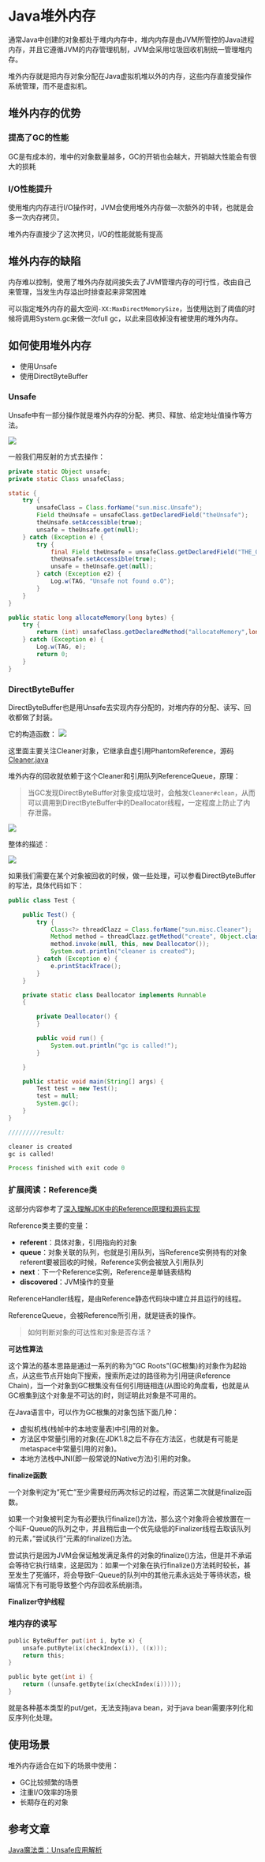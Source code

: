 # Java堆外内存

通常Java中创建的对象都处于堆内内存中，堆内内存是由JVM所管控的Java进程内存，并且它遵循JVM的内存管理机制，JVM会采用垃圾回收机制统一管理堆内存。

堆外内存就是把内存对象分配在Java虚拟机堆以外的内存，这些内存直接受操作系统管理，而不是虚拟机。

## 堆外内存的优势

### 提高了GC的性能

GC是有成本的，堆中的对象数量越多，GC的开销也会越大，开销越大性能会有很大的损耗

### I/O性能提升

使用堆内内存进行I/O操作时，JVM会使用堆外内存做一次额外的中转，也就是会多一次内存拷贝。

堆外内存直接少了这次拷贝，I/O的性能就能有提高

## 堆外内存的缺陷

内存难以控制，使用了堆外内存就间接失去了JVM管理内存的可行性，改由自己来管理，当发生内存溢出时排查起来非常困难

可以指定堆外内存的最大空间`-XX:MaxDirectMemorySize`，当使用达到了阈值的时候将调用System.gc来做一次full gc，以此来回收掉没有被使用的堆外内存。

## 如何使用堆外内存

* 使用Unsafe
* 使用DirectByteBuffer

### Unsafe

Unsafe中有一部分操作就是堆外内存的分配、拷贝、释放、给定地址值操作等方法。

![](./imgs/heap_unsafe.png)

一般我们用反射的方式去操作：

```java
private static Object unsafe;
private static Class unsafeClass;

static {
    try {
        unsafeClass = Class.forName("sun.misc.Unsafe");
        Field theUnsafe = unsafeClass.getDeclaredField("theUnsafe");
        theUnsafe.setAccessible(true);
        unsafe = theUnsafe.get(null);
    } catch (Exception e) {
        try {
            final Field theUnsafe = unsafeClass.getDeclaredField("THE_ONE");
            theUnsafe.setAccessible(true);
            unsafe = theUnsafe.get(null);
        } catch (Exception e2) {
            Log.w(TAG, "Unsafe not found o.O");
        }
    }
}

public static long allocateMemory(long bytes) {
    try {
        return (int) unsafeClass.getDeclaredMethod("allocateMemory",long.class).invoke(unsafe, bytes);
    } catch (Exception e) {
        Log.w(TAG, e);
        return 0;
    }
}
```

### DirectByteBuffer

DirectByteBuffer也是用Unsafe去实现内存分配的，对堆内存的分配、读写、回收都做了封装。

它的构造函数：
![](./imgs/heap_direct.png)

这里面主要关注Cleaner对象，它继承自虚引用PhantomReference，源码[Cleaner.java](http://www.docjar.com/html/api/sun/misc/Cleaner.java.html)

堆外内存的回收就依赖于这个Cleaner和引用队列ReferenceQueue，原理：

> 当GC发现DirectByteBuffer对象变成垃圾时，会触发`Cleaner#clean`，从而可以调用到DirectByteBuffer中的Deallocator线程，一定程度上防止了内存泄露。

![](./imgs/heap_deallocate.png)

整体的描述：

![](./imgs/heap_o.png)

如果我们需要在某个对象被回收的时候，做一些处理，可以参看DirectByteBuffer的写法，具体代码如下：

```java
public class Test {

    public Test() {
        try {
            Class<?> threadClazz = Class.forName("sun.misc.Cleaner");
            Method method = threadClazz.getMethod("create", Object.class, Runnable.class);
            method.invoke(null, this, new Deallocator());
            System.out.println("cleaner is created");
        } catch (Exception e) {
            e.printStackTrace();
        }
    }

    private static class Deallocator implements Runnable
    {

        private Deallocator() {
        }

        public void run() {
            System.out.println("gc is called!");
        }

    }

    public static void main(String[] args) {
        Test test = new Test();
        test = null;
        System.gc();
    }
}

/////////result:

cleaner is created
gc is called!

Process finished with exit code 0
```

### 扩展阅读：Reference类

这部分内容参考了[深入理解JDK中的Reference原理和源码实现](http://www.throwable.club/2019/02/16/java-reference/)

Reference类主要的变量：

* **referent**：具体对象，引用指向的对象
* **queue**：对象关联的队列，也就是引用队列，当Reference实例持有的对象referent要被回收的时候，Reference实例会被放入引用队列
* **next**：下一个Reference实例，Reference是单链表结构
* **discovered**：JVM操作的变量

ReferenceHandler线程，是由Reference静态代码块中建立并且运行的线程。

ReferenceQueue，会被Reference所引用，就是链表的操作。

> 如何判断对象的可达性和对象是否存活？

**可达性算法**

这个算法的基本思路是通过一系列的称为”GC Roots”(GC根集)的对象作为起始点，从这些节点开始向下搜索，搜索所走过的路径称为引用链(Reference Chain)，当一个对象到GC根集没有任何引用链相连(从图论的角度看，也就是从GC根集到这个对象是不可达的)时，则证明此对象是不可用的。

在Java语言中，可以作为GC根集的对象包括下面几种：

* 虚拟机栈(栈帧中的本地变量表)中引用的对象。
* 方法区中常量引用的对象(在JDK1.8之后不存在方法区，也就是有可能是metaspace中常量引用的对象)。
* 本地方法栈中JNI(即一般常说的Native方法)引用的对象。

**finalize函数**

一个对象判定为”死亡”至少需要经历两次标记的过程，而这第二次就是finalize函数。

如果一个对象被判定为有必要执行finalize()方法，那么这个对象将会被放置在一个叫F-Queue的队列之中，并且稍后由一个优先级低的Finalizer线程去取该队列的元素，”尝试执行”元素的finalize()方法。

尝试执行是因为JVM会保证触发满足条件的对象的finalize()方法，但是并不承诺会等待它执行结束，这是因为：如果一个对象在执行finalize()方法耗时较长，甚至发生了死循环，将会导致F-Queue的队列中的其他元素永远处于等待状态，极端情况下有可能导致整个内存回收系统崩溃。

**Finalizer守护线程**



### 堆内存的读写

```c
public ByteBuffer put(int i, byte x) {
    unsafe.putByte(ix(checkIndex(i)), ((x)));
    return this;
}

public byte get(int i) {
    return ((unsafe.getByte(ix(checkIndex(i)))));
}
```

就是各种基本类型的put/get，无法支持java bean，对于java bean需要序列化和反序列化处理。

## 使用场景

堆外内存适合在如下的场景中使用：

* GC比较频繁的场景
* 注重I/O效率的场景
* 长期存在的对象

## 参考文章

[Java魔法类：Unsafe应用解析](https://tech.meituan.com/2019/02/14/talk-about-java-magic-class-unsafe.html)